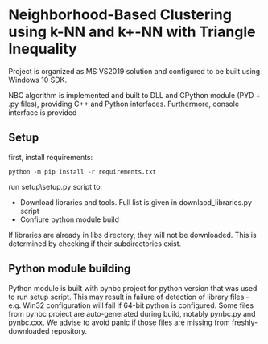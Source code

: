 # Neighborhood-Based Clustering using k-NN and k+-NN with Triangle Inequality

Project is organized as MS VS2019 solution and configured to be built using Windows 10 SDK.

NBC algorithm is implemented and built to DLL and CPython module (PYD + .py files), providing C++ and Python interfaces.
Furthermore, console interface is provided

## Setup

first, install requirements:

	python -m pip install -r requirements.txt

run setup\setup.py script to:

- Download libraries and tools. Full list is given in downlaod_libraries.py script
- Confiure python module build

If libraries are already in libs directory, they will not be downloaded. This is determined by checking if their subdirectories exist.

## Python module building

Python module is built with pynbc project for python version that was used to run setup script. This may result in failure of detection of library files - e.g. Win32 configuration will fail if 64-bit python is configured.
Some files from pynbc project are auto-generated during build, notably pynbc.py and pynbc.cxx. We advise to avoid panic if those files are missing from freshly-downloaded repository.
 

